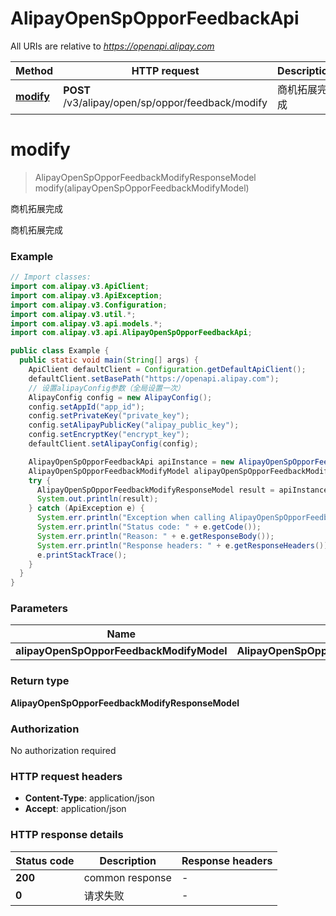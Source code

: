 # AlipayOpenSpOpporFeedbackApi

All URIs are relative to *https://openapi.alipay.com*

| Method | HTTP request | Description |
|------------- | ------------- | -------------|
| [**modify**](AlipayOpenSpOpporFeedbackApi.md#modify) | **POST** /v3/alipay/open/sp/oppor/feedback/modify | 商机拓展完成 |


<a name="modify"></a>
# **modify**
> AlipayOpenSpOpporFeedbackModifyResponseModel modify(alipayOpenSpOpporFeedbackModifyModel)

商机拓展完成

商机拓展完成

### Example
```java
// Import classes:
import com.alipay.v3.ApiClient;
import com.alipay.v3.ApiException;
import com.alipay.v3.Configuration;
import com.alipay.v3.util.*;
import com.alipay.v3.api.models.*;
import com.alipay.v3.api.AlipayOpenSpOpporFeedbackApi;

public class Example {
  public static void main(String[] args) {
    ApiClient defaultClient = Configuration.getDefaultApiClient();
    defaultClient.setBasePath("https://openapi.alipay.com");
    // 设置alipayConfig参数（全局设置一次）
    AlipayConfig config = new AlipayConfig();
    config.setAppId("app_id");
    config.setPrivateKey("private_key");
    config.setAlipayPublicKey("alipay_public_key");
    config.setEncryptKey("encrypt_key");
    defaultClient.setAlipayConfig(config);

    AlipayOpenSpOpporFeedbackApi apiInstance = new AlipayOpenSpOpporFeedbackApi(defaultClient);
    AlipayOpenSpOpporFeedbackModifyModel alipayOpenSpOpporFeedbackModifyModel = new AlipayOpenSpOpporFeedbackModifyModel(); // AlipayOpenSpOpporFeedbackModifyModel | 
    try {
      AlipayOpenSpOpporFeedbackModifyResponseModel result = apiInstance.modify(alipayOpenSpOpporFeedbackModifyModel);
      System.out.println(result);
    } catch (ApiException e) {
      System.err.println("Exception when calling AlipayOpenSpOpporFeedbackApi#modify");
      System.err.println("Status code: " + e.getCode());
      System.err.println("Reason: " + e.getResponseBody());
      System.err.println("Response headers: " + e.getResponseHeaders());
      e.printStackTrace();
    }
  }
}
```

### Parameters

| Name | Type | Description  | Notes |
|------------- | ------------- | ------------- | -------------|
| **alipayOpenSpOpporFeedbackModifyModel** | **AlipayOpenSpOpporFeedbackModifyModel**|  | [optional] |

### Return type

**AlipayOpenSpOpporFeedbackModifyResponseModel**

### Authorization

No authorization required

### HTTP request headers

 - **Content-Type**: application/json
 - **Accept**: application/json

### HTTP response details
| Status code | Description | Response headers |
|-------------|-------------|------------------|
| **200** | common response |  -  |
| **0** | 请求失败 |  -  |

